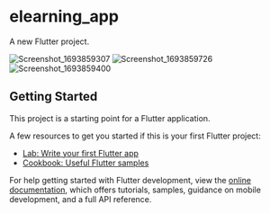 # elearning_app

A new Flutter project.

![Screenshot_1693859307](https://github.com/kinwaned/chat_app/assets/75176487/64bfb7e5-3ba1-4547-be09-0840dd70c6bc)
![Screenshot_1693859726](https://github.com/kinwaned/chat_app/assets/75176487/bc34c60d-2458-4e8f-8910-b635d5c600a5)
![Screenshot_1693859400](https://github.com/kinwaned/chat_app/assets/75176487/2b3bb1cf-5f38-4d72-a0c6-21fdb74604c2)


## Getting Started

This project is a starting point for a Flutter application.

A few resources to get you started if this is your first Flutter project:

- [Lab: Write your first Flutter app](https://docs.flutter.dev/get-started/codelab)
- [Cookbook: Useful Flutter samples](https://docs.flutter.dev/cookbook)

For help getting started with Flutter development, view the
[online documentation](https://docs.flutter.dev/), which offers tutorials,
samples, guidance on mobile development, and a full API reference.

